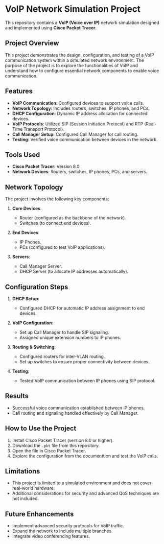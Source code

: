# VoIP Network Simulation Project

This repository contains a **VoIP (Voice over IP)** network simulation designed and implemented using **Cisco Packet Tracer**.

## Project Overview

This project demonstrates the design, configuration, and testing of a VoIP communication system within a simulated network environment. The purpose of the project is to explore the functionalities of VoIP and understand how to configure essential network components to enable voice communication.

## Features

- **VoIP Communication**: Configured devices to support voice calls.
- **Network Topology**: Includes routers, switches, IP phones, and PCs.
- **DHCP Configuration**: Dynamic IP address allocation for connected devices.
- **VoIP Protocols**: Utilized SIP (Session Initiation Protocol) and RTP (Real-Time Transport Protocol).
- **Call Manager Setup**: Configured Call Manager for call routing.
- **Testing**: Verified voice communication between devices in the network.

## Tools Used

- **Cisco Packet Tracer**: Version 8.0
- **Network Devices**: Routers, switches, IP phones, PCs, and servers.

## Network Topology

The project involves the following key components:

1. **Core Devices**:
   - Router (configured as the backbone of the network).
   - Switches (to connect end devices).

2. **End Devices**:
   - IP Phones.
   - PCs (configured to test VoIP applications).

3. **Servers**:
   - Call Manager Server.
   - DHCP Server (to allocate IP addresses automatically).

## Configuration Steps

1. **DHCP Setup**:
   - Configured DHCP for automatic IP address assignment to end devices.

2. **VoIP Configuration**:
   - Set up Call Manager to handle SIP signaling.
   - Assigned unique extension numbers to IP phones.

3. **Routing & Switching**:
   - Configured routers for inter-VLAN routing.
   - Set up switches to ensure proper connectivity between devices.

4. **Testing**:
   - Tested VoIP communication between IP phones using SIP protocol.

## Results

- Successful voice communication established between IP phones.
- Call routing and signaling handled effectively by Call Manager.

## How to Use the Project

1. Install Cisco Packet Tracer (version 8.0 or higher).
2. Download the `.pkt` file from this repository.
3. Open the file in Cisco Packet Tracer.
4. Explore the configuration from the documenttion and test the VoIP calls.

## Limitations

- This project is limited to a simulated environment and does not cover real-world hardware.
- Additional considerations for security and advanced QoS techniques are not included.

## Future Enhancements

- Implement advanced security protocols for VoIP traffic.
- Expand the network to include multiple branches.
- Integrate video conferencing features.
